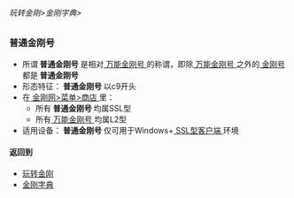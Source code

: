###### 玩转金刚>金刚字典>

### 普通金刚号
- 所谓<Strong> 普通金刚号 </Strong>是相对[ 万能金刚号 ](https://github.com/a2zitpro/web/blob/master/LadderFree/kkDictionary/KKIDMultipurpose.md)的称谓，即除[ 万能金刚号 ](https://github.com/a2zitpro/web/blob/master/LadderFree/kkDictionary/KKIDMultipurpose.md)之外的[ 金刚号 ](https://github.com/a2zitpro/web/blob/master/LadderFree/kkDictionary/KKID.md)都是<Strong> 普通金刚号 </Strong>
- 形态特征：<Strong> 普通金刚号 </Strong>以c9开头
- 在[ 金刚网>菜单>商店 ](https://atozitpro.net/shop)里：
  - 所有<Strong> 普通金刚号 </Strong>均属SSL型
  - 所有[ 万能金刚号 ](https://github.com/a2zitpro/web/blob/master/LadderFree/kkDictionary/KKIDMultipurpose.md)均属L2型
- 适用设备：<Strong> 普通金刚号 </Strong>仅可用于Windows+[ SSL型客户端 ](https://github.com/a2zitpro/web/blob/master/getSSLclientapp.md)环境

#### 返回到
- [玩转金刚](https://github.com/a2zitpro/web/blob/master/LadderFree/main.md)
- [金刚字典](https://github.com/a2zitpro/web/blob/master/LadderFree/kkDictionary/KKDictionary.md)

